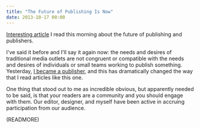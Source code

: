 ```yaml
---
title: "The Future of Publishing Is Now"
date: 2013-10-17 00:00
---
```


[Interesting article](http://www.robertnewman.com/the-future-of-publishing-is-now/) I read this morning about the future of publishing and publishers.

I've said it before and I'll say it again now: the needs and desires of traditional media outlets are not congruent or compatible with the needs and desires of individuals or small teams working to publish something. Yesterday, [I became a publisher](/blog/35mm-launch), and this has dramatically changed the way that I read articles like this one.

One thing that stood out to me as incredible obvious, but apparently needed to be said, is that your readers are a community and you should engage with them. Our editor, designer, and myself have been active in accruing participation from our audience.

(READMORE)
